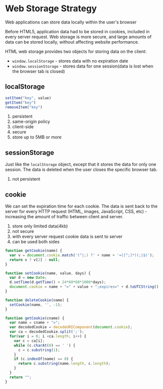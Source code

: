# Web Storage Strategy

Web applications can store data locally within the user's browser

Before HTML5, application data had to be stored in cookies, included in every
server request. Web storage is more secure, and large amounts of data can be
stored locally, without affecting website performance.

HTML web storage provides two objects for storing data on the client:
* `window.localStorage` - stores data with no expiration date
* `window.sessionStorage` - stores data for one session(data is lost when the browser tab is closed)

## localStorage
```javascript
setItem("key", value)
getItem("key")
removeItem("key")
```
1. persistent
2. same-origin policy
3. client-side
4. secure
5. store up to 5MB or more

## sessionStorage
Just like the `localStorage` object, except that it stores the data for only one session.
The data is deleted when the user closes the specific browser tab.

1. not persistent

## cookie
We can set the expiration time for each cookie.
The data is sent back to the server for every HTTP request (HTML, images, JavaScript, CSS, etc) - increasing the amount of traffic between client and server.
1. store only limited data(4kb)
2. not secure
3. with every server request cookie data is sent to server
4. can be used both sides

```javascript
function getCookie(name) {
  var v = document.cookie.match('(^|;) ?' + name + '=([^;]*)(;|$)');
  return v ? v[2] : null;
}

function setCookie(name, value, days) {
  var d = new Date;
  d.setTime(d.getTime() + 24*60*60*1000*days);
  document.cookie = name + "=" + value + ";expires=" + d.toUTCString() + ";path=/";
}

function deleteCookie(name) { 
  setCookie(name, '', -1); 
}

function getCookie(cname) {
  var name = cname + "=";
  var decodedCookie = decodeURIComponent(document.cookie);
  var ca = decodedCookie.split(';');
  for(var i = 0; i <ca.length; i++) {
    var c = ca[i];
    while (c.charAt(0) == ' ') {
      c = c.substring(1);
    }
    if (c.indexOf(name) == 0) {
      return c.substring(name.length, c.length);
    }
  }
  return "";
}
```
